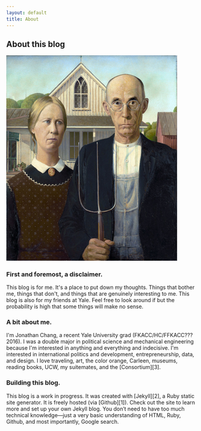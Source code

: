 ```yaml
---
layout: default
title: About
---
```

<h2>About this blog </h2>

<img src="/images/american gothic.jpg" style="max-width: 90%; height: auto">

<h3> First and foremost, a disclaimer. </h3>
This blog is for me. It's a place to put down my thoughts. Things that bother me, things that don't, and things that are genuinely interesting to me. This blog is also for my friends at Yale. Feel free to look around if but the probability is high that some things will make no sense.

<h3> A bit about me.</h3>
I'm Jonathan Chang, a recent Yale University grad (FKACC/HC/FFKACC??? 2016). I was a double major in political science and mechanical engineering because I'm interested in anything and everything and indecisive. I'm interested in international politics and development, entrepreneurship, data, and design. I love traveling, art, the color orange, Carleen, museums, reading books, UCW, my suitemates, and the [Consortium][3].

<h3> Building this blog.</h3>
This blog is a work in progress. It was created with [Jekyll][2], a Ruby static site generator. It is freely hosted (via [Github][1]). Check out the site to learn more and set up your own Jekyll blog. You don’t need to have too much technical knowledge—just a  very basic understanding of HTML, Ruby, Github, and most importantly, Google search.

[1]: https://github.com/
[2]: http://jekyllrb.com/
[3]: http://consortium.pw
